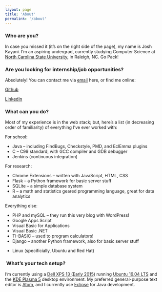 ```yaml
---
layout: page
title: 'About'
permalink: '/about'
---
```

### Who are you?

In case you missed it (it’s on the right side of the page), my name is Josh Kayani. I’m an aspiring undergrad, currently studying Computer Science at [North Carolina State University](http://ncsu.edu), in Raleigh, NC. Go Pack!

### Are you looking for internship/job opportunities?

Absolutely! You can contact me via [email](mailto:josh@joshkayani.me) here, or find me online:

[Github](http://github.com/jkayani)

[LinkedIn](https://www.linkedin.com/in/joshua-kayani-18b30381)

### What can you do?

Most of my experience is in the web stack; but, here’s a list (in decreasing order of familiarity) of everything I’ve ever worked with:

For school:
* Java – including FindBugs, Checkstyle, PMD, and EclEmma plugins
* C – C99 standard, with GCC compiler and GDB debugger
* Jenkins (continuous integration)


For research:
* Chrome Extensions – written with JavaScript, HTML, CSS
* Flask – a Python framework for basic server stuff
* SQLite – a simple database system
* R – a math and statistics geared programming language, great for data analytics


Everything else:
* PHP and mySQL – they run this very blog with WordPress!
* Google Apps Script
* Visual Basic for Applications
* Visual Basic .NET
* TI-BASIC – used to program calculators!
* Django – another Python framework, also for basic server stuff
- Linux (specificially, Ubuntu and Red Hat)

###  What’s your tech setup?

I’m currently using a [Dell XPS 13 (Early 2015)](https://wiki.archlinux.org/index.php/Dell_XPS_13_(2015)) running [Ubuntu 16.04 LTS](https://www.ubuntu.com/) and the [KDE Plasma 5](https://www.kde.org/) desktop environment. My preferred general-purpose text editor is [Atom](https://atom.io/), and I currently use [Eclipse](https://eclipse.org/) for Java development.

 

 
